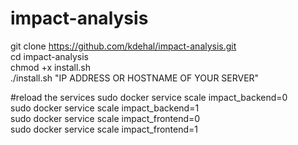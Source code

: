 # impact-analysis  
git clone https://github.com/kdehal/impact-analysis.git  
cd impact-analysis  
chmod +x install.sh  
./install.sh "IP ADDRESS OR HOSTNAME OF YOUR SERVER"  
  
  
#reload the services
sudo docker service scale impact_backend=0  
sudo docker service scale impact_backend=1  
sudo docker service scale impact_frontend=0  
sudo docker service scale impact_frontend=1  

